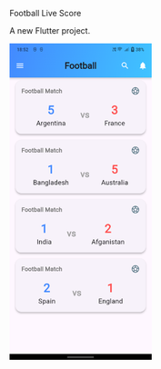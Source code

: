 Football Live Score

A new Flutter project.






<img align="center" alt ="homePage" width ="250" src="https://github.com/Hasib2k21/Football_Live_Score/blob/master/Screenshot_20240727_185301.png"></img>
